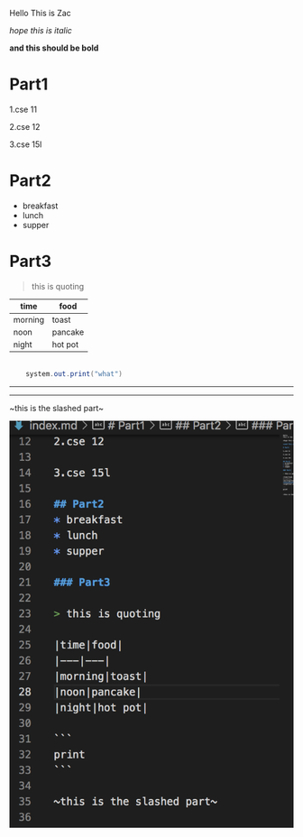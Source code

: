 Hello
This is Zac

*hope this is italic*

**and this should be bold**

# Part1

1.cse 11

2.cse 12

3.cse 15l

# Part2
* breakfast
* lunch
* supper

# Part3

> this is quoting

|time|food|
|---|---|
|morning|toast|
|noon|pancake|
|night|hot pot|

```java

    system.out.print("what")

```
---
---
~this is the slashed part~

![Image](cse15l_test.png)



